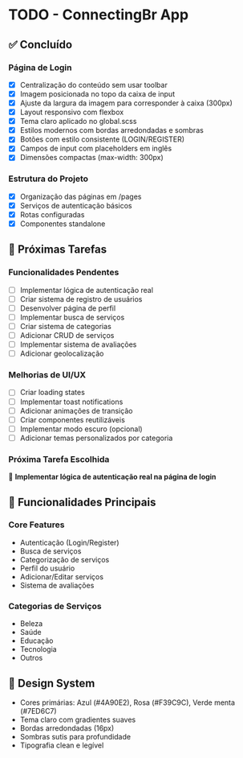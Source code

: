 # TODO - ConnectingBr App

## ✅ Concluído

### Página de Login
- [x] Centralização do conteúdo sem usar toolbar
- [x] Imagem posicionada no topo da caixa de input
- [x] Ajuste da largura da imagem para corresponder à caixa (300px)
- [x] Layout responsivo com flexbox
- [x] Tema claro aplicado no global.scss
- [x] Estilos modernos com bordas arredondadas e sombras
- [x] Botões com estilo consistente (LOGIN/REGISTER)
- [x] Campos de input com placeholders em inglês
- [x] Dimensões compactas (max-width: 300px)

### Estrutura do Projeto
- [x] Organização das páginas em /pages
- [x] Serviços de autenticação básicos
- [x] Rotas configuradas
- [x] Componentes standalone

## 🚧 Próximas Tarefas

### Funcionalidades Pendentes
- [ ] Implementar lógica de autenticação real
- [ ] Criar sistema de registro de usuários
- [ ] Desenvolver página de perfil
- [ ] Implementar busca de serviços
- [ ] Criar sistema de categorias
- [ ] Adicionar CRUD de serviços
- [ ] Implementar sistema de avaliações
- [ ] Adicionar geolocalização

### Melhorias de UI/UX
- [ ] Criar loading states
- [ ] Implementar toast notifications
- [ ] Adicionar animações de transição
- [ ] Criar componentes reutilizáveis
- [ ] Implementar modo escuro (opcional)
- [ ] Adicionar temas personalizados por categoria

### Próxima Tarefa Escolhida
🎯 **Implementar lógica de autenticação real na página de login**

## 📱 Funcionalidades Principais

### Core Features
- Autenticação (Login/Register)
- Busca de serviços
- Categorização de serviços
- Perfil do usuário
- Adicionar/Editar serviços
- Sistema de avaliações

### Categorias de Serviços
- Beleza
- Saúde
- Educação
- Tecnologia
- Outros

## 🎨 Design System
- Cores primárias: Azul (#4A90E2), Rosa (#F39C9C), Verde menta (#7ED6C7)
- Tema claro com gradientes suaves
- Bordas arredondadas (16px)
- Sombras sutis para profundidade
- Tipografia clean e legível 
